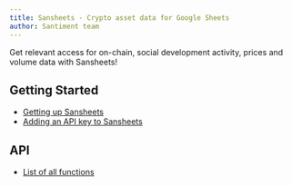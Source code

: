 ```yaml
---
title: Sansheets - Crypto asset data for Google Sheets
author: Santiment team
---
```


Get relevant access for on-chain, social development activity, prices and volume data with Sansheets!

## Getting Started
- [Getting up Sansheets](/sansheets/getting-started/setting-up/)
- [Adding an API key to Sansheets](/sansheets/getting-started/adding-an-api-key/)

## API
- [List of all functions](/sansheets/api/functions/)
